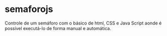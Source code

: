 # semaforojs
Controle de um semáforo com o básico de html, CSS e Java Script aonde é possível executá-lo de forma manual e automática.
